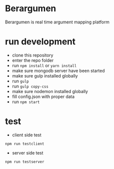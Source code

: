 # Berargumen

Berargumen is real time argument mapping platform

# run development

- clone this repository
- enter the repo folder
- run `npm install` or `yarn install` 
- make sure mongodb server have been started
- make sure gulp installed globally
- run `gulp`
- run `gulp copy-css`
- make sure nodemon installed globally
- fill config.json with proper data
- run `npm start`

# test

- client side test

```
npm run testclient

```

- server side test

```
npm run testserver 

```